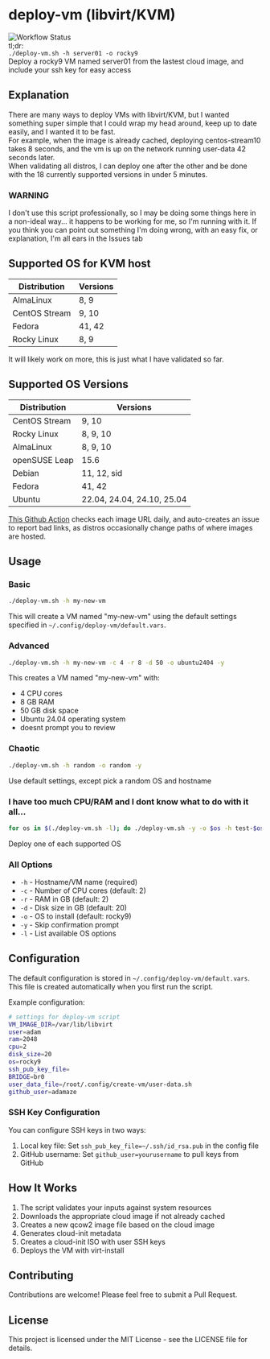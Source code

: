 # deploy-vm (libvirt/KVM)

![Workflow Status](https://github.com/adamaze/deploy-vm/actions/workflows/cloud_image_health_check.yml/badge.svg)  
tl;dr:  
`./deploy-vm.sh -h server01 -o rocky9`  
Deploy a rocky9 VM named server01 from the lastest cloud image, and include your ssh key for easy access

## Explanation
There are many ways to deploy VMs with libvirt/KVM, but I wanted something super simple that I could wrap my head around, keep up to date easily, and I wanted it to be fast.  
For example, when the image is already cached, deploying centos-stream10 takes 8 seconds, and the vm is up on the network running user-data 42 seconds later.  
When validating all distros, I can deploy one after the other and be done with the 18 currently supported versions in under 5 minutes.

### WARNING
I don't use this script professionally, so I may be doing some things here in a non-ideal way... it happens to be working for me, so I'm running with it. If you think you can point out something I'm doing wrong, with an easy fix, or explanation, I'm all ears in the Issues tab

## Supported OS for KVM host
| Distribution | Versions |
|--------------|----------|
| AlmaLinux | 8, 9 |  
| CentOS Stream | 9, 10 |  
| Fedora | 41, 42 |  
| Rocky Linux | 8, 9 |  

It will likely work on more, this is just what I have validated so far.  

## Supported OS Versions
| Distribution | Versions |
|--------------|----------|
| CentOS Stream | 9, 10 |
| Rocky Linux | 8, 9, 10 |
| AlmaLinux | 8, 9, 10 |
| openSUSE Leap | 15.6 |
| Debian | 11, 12, sid |
| Fedora | 41, 42 |
| Ubuntu | 22.04, 24.04, 24.10, 25.04 |  

[This Github Action](https://github.com/adamaze/deploy-vm/actions/workflows/cloud_image_health_check.yml) checks each image URL daily, and auto-creates an issue to report bad links, as distros occasionally change paths of where images are hosted.
## Usage

### Basic
```bash
./deploy-vm.sh -h my-new-vm
```

This will create a VM named "my-new-vm" using the default settings specified in `~/.config/deploy-vm/default.vars`.

### Advanced
```bash
./deploy-vm.sh -h my-new-vm -c 4 -r 8 -d 50 -o ubuntu2404 -y
```

This creates a VM named "my-new-vm" with:
- 4 CPU cores
- 8 GB RAM
- 50 GB disk space
- Ubuntu 24.04 operating system
- doesnt prompt you to review

### Chaotic
```bash
./deploy-vm.sh -h random -o random -y
```
Use default settings, except pick a random OS and hostname

### I have too much CPU/RAM and I dont know what to do with it all...
```bash
for os in $(./deploy-vm.sh -l); do ./deploy-vm.sh -y -o $os -h test-$os; done
```
Deploy one of each supported OS

### All Options

- `-h` - Hostname/VM name (required)
- `-c` - Number of CPU cores (default: 2)
- `-r` - RAM in GB (default: 2)
- `-d` - Disk size in GB (default: 20)
- `-o` - OS to install (default: rocky9)
- `-y` - Skip confirmation prompt
- `-l` - List available OS options


## Configuration

The default configuration is stored in `~/.config/deploy-vm/default.vars`. This file is created automatically when you first run the script.

Example configuration:

```bash
# settings for deploy-vm script
VM_IMAGE_DIR=/var/lib/libvirt
user=adam
ram=2048
cpu=2
disk_size=20
os=rocky9
ssh_pub_key_file=
BRIDGE=br0
user_data_file=/root/.config/create-vm/user-data.sh
github_user=adamaze
```

### SSH Key Configuration

You can configure SSH keys in two ways:

1. Local key file: Set `ssh_pub_key_file=~/.ssh/id_rsa.pub` in the config file
2. GitHub username: Set `github_user=yourusername` to pull keys from GitHub

## How It Works

1. The script validates your inputs against system resources
2. Downloads the appropriate cloud image if not already cached
3. Creates a new qcow2 image file based on the cloud image
4. Generates cloud-init metadata
5. Creates a cloud-init ISO with user SSH keys
6. Deploys the VM with virt-install

## Contributing

Contributions are welcome! Please feel free to submit a Pull Request.

## License

This project is licensed under the MIT License - see the LICENSE file for details.
